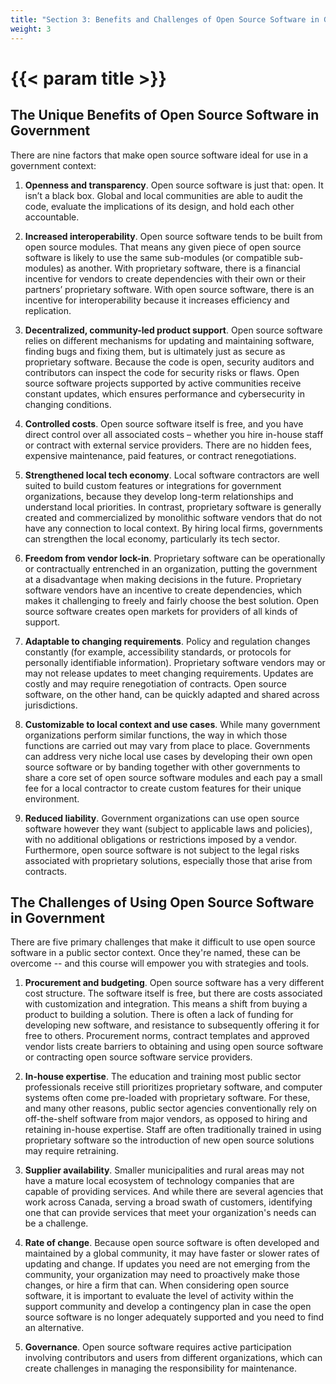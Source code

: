 ```yaml
---
title: "Section 3: Benefits and Challenges of Open Source Software in Government"
weight: 3
---
```


# {{< param title >}}

## The Unique Benefits of Open Source Software in Government

There are nine factors that make open source software ideal for use in a government context:

1. **Openness and transparency**. Open source software is just that: open. It isn’t a black box. Global and local communities are able to audit the code, evaluate the implications of its design, and hold each other accountable.

2. **Increased interoperability**. Open source software tends to be built from open source modules. That means any given piece of open source software is likely to use the same sub-modules (or compatible sub-modules) as another. With proprietary software, there is a financial incentive for vendors to create dependencies with their own or their partners’ proprietary software. With open source software, there is an incentive for interoperability because it increases efficiency and replication.

3. **Decentralized, community-led product support**. Open source software relies on different mechanisms for updating and maintaining software, finding bugs and fixing them, but is ultimately just as secure as proprietary software. Because the code is open, security auditors and contributors can inspect the code for security risks or flaws. Open source software projects supported by active communities receive constant updates, which ensures performance and cybersecurity in changing conditions.

4. **Controlled costs**. Open source software itself is free, and you have direct control over all associated costs – whether you hire in-house staff or contract with external service providers. There are no hidden fees, expensive maintenance, paid features, or contract renegotiations.

5. **Strengthened local tech economy**. Local software contractors are well suited to build custom features or integrations for government organizations, because they develop long-term relationships and understand local priorities. In contrast, proprietary software is generally created and commercialized by monolithic software vendors that do not have any connection to local context. By hiring local firms, governments can strengthen the local economy, particularly its tech sector.

6. **Freedom from vendor lock-in**. Proprietary software can be operationally or contractually entrenched in an organization, putting the government at a disadvantage when making decisions in the future. Proprietary software vendors have an incentive to create dependencies, which makes it challenging to freely and fairly choose the best solution. Open source software creates open markets for providers of all kinds of support.

7. **Adaptable to changing requirements**. Policy and regulation changes constantly (for example, accessibility standards, or protocols for personally identifiable information). Proprietary software vendors may or may not release updates to meet changing requirements. Updates are costly and may require renegotiation of contracts. Open source software, on the other hand, can be quickly adapted and shared across jurisdictions.

8. **Customizable to local context and use cases**. While many government organizations perform similar functions, the way in which those functions are carried out may vary from place to place. Governments can address very niche local use cases by developing their own open source software or by banding together with other governments to share a core set of open source software modules and each pay a small fee for a local contractor to create custom features for their unique environment.

9. **Reduced liability**. Government organizations can use open source software however they want (subject to applicable laws and policies), with no additional obligations or restrictions imposed by a vendor. Furthermore, open source software is not subject to the legal risks associated with proprietary solutions, especially those that arise from contracts.

## The Challenges of Using Open Source Software in Government

There are five primary challenges that make it difficult to use open source software in a public sector context. Once they're named, these can be overcome -- and this course will empower you with strategies and tools.

1. **Procurement and budgeting**. Open source software has a very different cost structure. The software itself is free, but there are costs associated with customization and integration. This means a shift from buying a product to building a solution. There is often a lack of funding for developing new software, and resistance to subsequently offering it for free to others. Procurement norms, contract templates and approved vendor lists create barriers to obtaining and using open source software or contracting open source software service providers.

2. **In-house expertise**. The education and training most public sector professionals receive still prioritizes proprietary software, and computer systems often come pre-loaded with proprietary software. For these, and many other reasons, public sector agencies conventionally rely on off-the-shelf software from major vendors, as opposed to hiring and retaining in-house expertise. Staff are often traditionally trained in using proprietary software so the introduction of new open source solutions may require retraining.

3. **Supplier availability**. Smaller municipalities and rural areas may not have a mature local ecosystem of technology companies that are capable of providing services. And while there are several agencies that work across Canada, serving a broad swath of customers, identifying one that can provide services that meet your organization's needs can be a challenge.

4. **Rate of change**. Because open source software is often developed and maintained by a global community, it may have faster or slower rates of updating and change. If updates you need are not emerging from the community, your organization may need to proactively make those changes, or hire a firm that can. When considering open source software, it is important to evaluate the level of activity within the support community and develop a contingency plan in case the open source software is no longer adequately supported and you need to find an alternative.

5. **Governance**. Open source software requires active participation involving contributors and users from different organizations, which can create challenges in managing the responsibility for maintenance.
